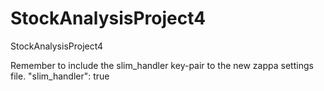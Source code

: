 # StockAnalysisProject4
StockAnalysisProject4

Remember to include the slim_handler key-pair to the new zappa settings file.
"slim_handler": true
